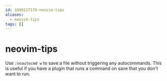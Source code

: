 ```yaml
---
id: 1698117178-neovim-tips
aliases:
  - neovim-tips
tags: []
---
```


# neovim-tips

Use `:noautocmd w` to save a file without triggering any autocommands. This is useful if you have a plugin that runs a command on save that you don't want to run.
